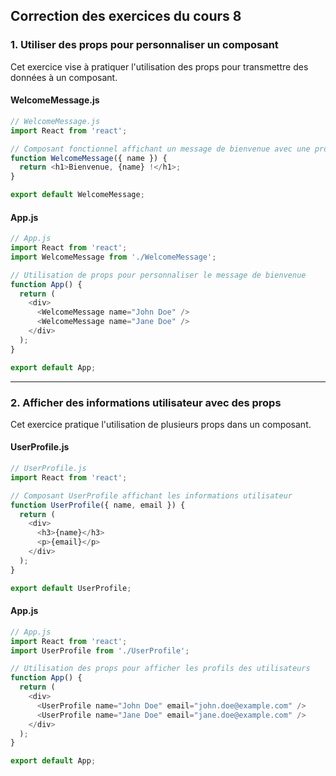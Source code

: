 ## Correction des exercices du cours 8

### **1. Utiliser des props pour personnaliser un composant**

Cet exercice vise à pratiquer l'utilisation des props pour transmettre des données à un composant.

#### WelcomeMessage.js
```javascript
// WelcomeMessage.js
import React from 'react';

// Composant fonctionnel affichant un message de bienvenue avec une prop "name"
function WelcomeMessage({ name }) {
  return <h1>Bienvenue, {name} !</h1>;
}

export default WelcomeMessage;
```

#### App.js
```javascript
// App.js
import React from 'react';
import WelcomeMessage from './WelcomeMessage';

// Utilisation de props pour personnaliser le message de bienvenue
function App() {
  return (
    <div>
      <WelcomeMessage name="John Doe" />
      <WelcomeMessage name="Jane Doe" />
    </div>
  );
}

export default App;
```

---

### **2. Afficher des informations utilisateur avec des props**

Cet exercice pratique l'utilisation de plusieurs props dans un composant.

#### UserProfile.js
```javascript
// UserProfile.js
import React from 'react';

// Composant UserProfile affichant les informations utilisateur
function UserProfile({ name, email }) {
  return (
    <div>
      <h3>{name}</h3>
      <p>{email}</p>
    </div>
  );
}

export default UserProfile;
```

#### App.js
```javascript
// App.js
import React from 'react';
import UserProfile from './UserProfile';

// Utilisation des props pour afficher les profils des utilisateurs
function App() {
  return (
    <div>
      <UserProfile name="John Doe" email="john.doe@example.com" />
      <UserProfile name="Jane Doe" email="jane.doe@example.com" />
    </div>
  );
}

export default App;
```